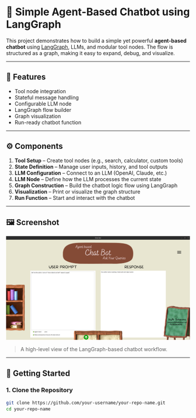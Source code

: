 # 🤖 Simple Agent-Based Chatbot using LangGraph

This project demonstrates how to build a simple yet powerful **agent-based chatbot** using [LangGraph](https://github.com/langchain-ai/langgraph), LLMs, and modular tool nodes. The flow is structured as a graph, making it easy to expand, debug, and visualize.

---

## 🧠 Features

- Tool node integration  
- Stateful message handling  
- Configurable LLM node  
- LangGraph flow builder  
- Graph visualization  
- Run-ready chatbot function

---

## ⚙️ Components

1. **Tool Setup** – Create tool nodes (e.g., search, calculator, custom tools)  
2. **State Definition** – Manage user inputs, history, and tool outputs  
3. **LLM Configuration** – Connect to an LLM (OpenAI, Claude, etc.)  
4. **LLM Node** – Define how the LLM processes the current state  
5. **Graph Construction** – Build the chatbot logic flow using LangGraph  
6. **Visualization** – Print or visualize the graph structure  
7. **Run Function** – Start and interact with the chatbot

---

## 🖼️ Screenshot

![Chatbot Flow Screenshot](Aget_based_chatbot.png)

> A high-level view of the LangGraph-based chatbot workflow.

---

## 🚀 Getting Started

### 1. Clone the Repository

```bash
git clone https://github.com/your-username/your-repo-name.git
cd your-repo-name
